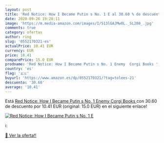 ```yaml
---
layout: post
title: 'Red Notice: How I Became Putin s No. 1 E al 30.60 % de descuento'
date: 2020-09-26 19:28:11
image: 'https://m.media-amazon.com/images/I/513lGAJMw0L._SL200_.jpg'
comments: true
category: ofertas
author: ring
slug: '0552170321-es'
actualPrice: 10.41 EUR
currency: EUR
price: 10.41
comparePrice: 15.0 EUR
prodname: 'Red Notice: How I Became Putin s No. 1 Enemy  Corgi Books '
country: 'es'
flag: '🇪🇸'
buyurl: 'https://www.amazon.es/dp/0552170321/?tag=tolees-21'
descuento: '30.60'
average: '10.41'
---
```


Está [Red Notice: How I Became Putin s No. 1 Enemy  Corgi Books ](https://www.amazon.es/dp/0552170321/?tag=tolees-21) con 30.60 de descuento por 10.41 EUR (original: 15.0 EUR) en el siguiente enlace!

[![Red Notice: How I Became Putin s No. 1 E](https://m.media-amazon.com/images/I/513lGAJMw0L._SL200_.jpg)](https://www.amazon.es/dp/0552170321/?tag=tolees-21)

ℹ️:


[🛒 Ver la oferta!!](https://www.amazon.es/dp/0552170321/?tag=tolees-21)
